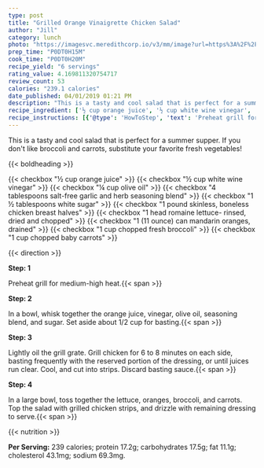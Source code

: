 ```yaml
---
type: post
title: "Grilled Orange Vinaigrette Chicken Salad"
author: "Jill"
category: lunch
photo: "https://imagesvc.meredithcorp.io/v3/mm/image?url=https%3A%2F%2Fimages.media-allrecipes.com%2Fuserphotos%2F1091604.jpg"
prep_time: "P0DT0H15M"
cook_time: "P0DT0H20M"
recipe_yield: "6 servings"
rating_value: 4.169811320754717
review_count: 53
calories: "239.1 calories"
date_published: 04/01/2019 01:21 PM
description: "This is a tasty and cool salad that is perfect for a summer supper. If you don't like broccoli and carrots, substitute your favorite fresh vegetables!"
recipe_ingredient: ['½ cup orange juice', '½ cup white wine vinegar', '¼ cup olive oil', '4 tablespoons salt-free garlic and herb seasoning blend', '1\u2009½ tablespoons white sugar', '1 pound skinless, boneless chicken breast halves', '1 head romaine lettuce- rinsed, dried and chopped', '1 (11 ounce) can mandarin oranges, drained', '1 cup chopped fresh broccoli', '1 cup chopped baby carrots']
recipe_instructions: [{'@type': 'HowToStep', 'text': 'Preheat grill for medium-high heat.\n'}, {'@type': 'HowToStep', 'text': 'In a bowl, whisk together the orange juice, vinegar, olive oil, seasoning blend, and sugar. Set aside about 1/2 cup for basting.\n'}, {'@type': 'HowToStep', 'text': 'Lightly oil the grill grate. Grill chicken for 6 to 8 minutes on each side, basting frequently with the reserved portion of the dressing, or until juices run clear. Cool, and cut into strips. Discard basting sauce.\n'}, {'@type': 'HowToStep', 'text': 'In a large bowl, toss together the lettuce, oranges, broccoli, and carrots. Top the salad with grilled chicken strips, and drizzle with remaining dressing to serve.\n'}]
---
```


This is a tasty and cool salad that is perfect for a summer supper. If you don't like broccoli and carrots, substitute your favorite fresh vegetables! 

{{< boldheading >}}

{{< checkbox "½ cup orange juice" >}}
{{< checkbox "½ cup white wine vinegar" >}}
{{< checkbox "¼ cup olive oil" >}}
{{< checkbox "4 tablespoons salt-free garlic and herb seasoning blend" >}}
{{< checkbox "1 ½ tablespoons white sugar" >}}
{{< checkbox "1 pound skinless, boneless chicken breast halves" >}}
{{< checkbox "1 head romaine lettuce- rinsed, dried and chopped" >}}
{{< checkbox "1 (11 ounce) can mandarin oranges, drained" >}}
{{< checkbox "1 cup chopped fresh broccoli" >}}
{{< checkbox "1 cup chopped baby carrots" >}}


{{< direction >}}

**Step: 1**

Preheat grill for medium-high heat.{{< span >}}

**Step: 2**

In a bowl, whisk together the orange juice, vinegar, olive oil, seasoning blend, and sugar. Set aside about 1/2 cup for basting.{{< span >}}

**Step: 3**

Lightly oil the grill grate. Grill chicken for 6 to 8 minutes on each side, basting frequently with the reserved portion of the dressing, or until juices run clear. Cool, and cut into strips. Discard basting sauce.{{< span >}}

**Step: 4**

In a large bowl, toss together the lettuce, oranges, broccoli, and carrots. Top the salad with grilled chicken strips, and drizzle with remaining dressing to serve.{{< span >}}

{{< nutrition >}}

**Per Serving:** 239 calories; protein 17.2g; carbohydrates 17.5g; fat 11.1g; cholesterol 43.1mg; sodium 69.3mg.